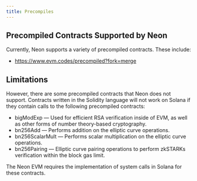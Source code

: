 ```yaml
---
title: Precompiles
---
```


<!-- Updates required 1. Eth precompiled that are not supported -->
<!-- 2. Add Neon native precompiled -->

## Precompiled Contracts Supported by Neon
Currently, Neon supports a variety of precompiled contracts. These include:

* https://www.evm.codes/precompiled?fork=merge

## Limitations
However, there are some precompiled contracts that Neon does not support. Contracts written in the Solidity language will not work on Solana if they contain calls to the following precompiled contracts:
* bigModExp — Used for efficient RSA verification inside of EVM, as well as other forms of number theory-based cryptography.
* bn256Add — Performs addition on the elliptic curve operations.
* bn256ScalarMult — Performs scalar multiplication on the elliptic curve operations.
* bn256Pairing — Elliptic curve pairing operations to perform zkSTARKs verification within the block gas limit.

The Neon EVM requires the implementation of system calls in Solana for these contracts.
